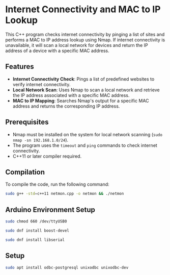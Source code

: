 # Internet Connectivity and MAC to IP Lookup

This C++ program checks internet connectivity by pinging a list of sites and performs a MAC to IP address lookup using Nmap. If internet connectivity is unavailable, it will scan a local network for devices and return the IP address of a device with a specific MAC address.

## Features

- **Internet Connectivity Check**: Pings a list of predefined websites to verify internet connectivity.
- **Local Network Scan**: Uses Nmap to scan a local network and retrieve the IP address associated with a specific MAC address.
- **MAC to IP Mapping**: Searches Nmap's output for a specific MAC address and returns the corresponding IP address.

## Prerequisites

- Nmap must be installed on the system for local network scanning (`sudo nmap -sn 192.168.1.0/24`).
- The program uses the `timeout` and `ping` commands to check internet connectivity.
- C++11 or later compiler required.

## Compilation

To compile the code, run the following command:

```bash
sudo g++ -std=c++11 netmon.cpp -o netmon && ./netmon
```

## Arduino Environment Setup

```bash
sudo chmod 660 /dev/ttyUSB0
```

```bash
sudo dnf install boost-devel
```

```bash
sudo dnf install libserial
```

## Setup

```bash
sudo apt install odbc-postgresql unixodbc unixodbc-dev
```
